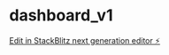 # dashboard_v1

[Edit in StackBlitz next generation editor ⚡️](https://stackblitz.com/~/github.com/DraLilianbr/dashboard_v1)